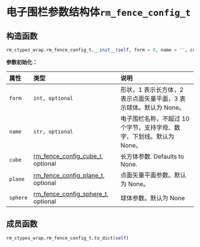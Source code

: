 # 电子围栏参数结构体`rm_fence_config_t`

## 构造函数

```Python
rm_ctypes_wrap.rm_fence_config_t.__init__(self, form = 0, name = '', cube = None, plane = None, sphere = None)
```

**参数初始化：**

|  属性  |  类型  |  说明  |
| :--- | :--- | :--- |
| `form`    | `int, optional`               | 形状，1 表示长方体，2 表示点面矢量平面，3 表示球体。默认为 None。 |
| `name`    | `str, optional`               | 电子围栏名称，不超过 10 个字节，支持字母、数字、下划线。默认为 None。 |
| `cube`    | [rm_fence_config_cube_t](../struct/rm_fence_config_cube_t), optional | 长方体参数. Defaults to None.     |
| `plane`   | [rm_fence_config_plane_t](../struct/rm_fence_config_plane_t), optional  | 点面矢量平面参数。默认为 None。     |
| `sphere`  | [rm_fence_config_sphere_t](../struct/rm_fence_config_sphere_t), optional  | 球体参数。默认为 None          |

## 成员函数

```Python
rm_ctypes_wrap.rm_fence_config_t.to_dict(self)
```
